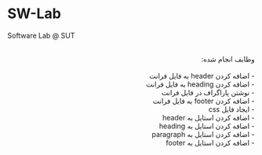 # SW-Lab
Software Lab @ SUT
<div dir=rtl>
<br>
وظابف انجام شده:
<br>
<br>
- اضافه کردن header به فایل فرانت
<br>
- اضافه کردن heading به فایل فرانت
<br>
- نوشتن پاراگراف در فایل فرانت
<br>
- اضافه کردن footer به فایل فرانت
<br>
- ایجاد فایل css
<br>
- اضافه کردن استایل به header
<br>
- اضافه کردن استایل به heading
<br>
- اضافه کردن استایل به paragraph
<br>
- اضافه کردن استایل به footer
</div>
